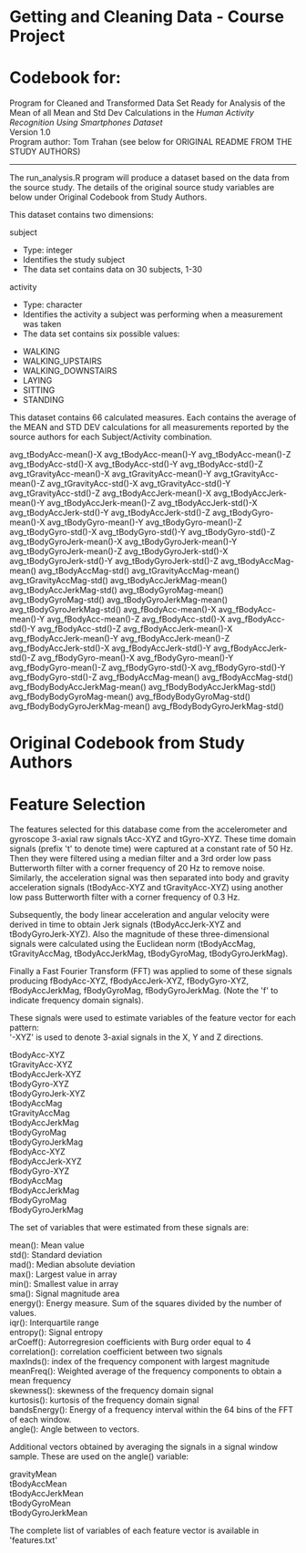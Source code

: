 Getting and Cleaning Data - Course Project
==================================================================
Codebook for:
==================================================================

Program for Cleaned and Transformed Data Set Ready for Analysis
of the Mean of all Mean and Std Dev Calculations in the *Human Activity Recognition Using Smartphones Dataset*  
Version 1.0  
Program author: Tom Trahan
(see below for ORIGINAL README FROM THE STUDY AUTHORS)  

----------

The run_analysis.R program will produce a dataset based on the data from the source study.  The details of the original source study variables are below under Original Codebook from Study Authors.  

This dataset contains two dimensions:

subject  
  - Type: integer  
  - Identifies the study subject  
  - The data set contains data on 30 subjects, 1-30  

activity  
  - Type: character  
  - Identifies the activity a subject was performing when a measurement was taken  
  - The data set contains six possible values:  
   * WALKING  
   * WALKING_UPSTAIRS  
   * WALKING_DOWNSTAIRS  
   * LAYING  
   * SITTING    
   * STANDING    


This dataset contains 66 calculated measures.  Each contains the average of the MEAN and STD DEV calculations for all measurements reported by the source authors for each Subject/Activity combination.  

avg_tBodyAcc-mean()-X
avg_tBodyAcc-mean()-Y
avg_tBodyAcc-mean()-Z
avg_tBodyAcc-std()-X
avg_tBodyAcc-std()-Y
avg_tBodyAcc-std()-Z
avg_tGravityAcc-mean()-X
avg_tGravityAcc-mean()-Y
avg_tGravityAcc-mean()-Z
avg_tGravityAcc-std()-X
avg_tGravityAcc-std()-Y
avg_tGravityAcc-std()-Z
avg_tBodyAccJerk-mean()-X
avg_tBodyAccJerk-mean()-Y
avg_tBodyAccJerk-mean()-Z
avg_tBodyAccJerk-std()-X
avg_tBodyAccJerk-std()-Y
avg_tBodyAccJerk-std()-Z
avg_tBodyGyro-mean()-X
avg_tBodyGyro-mean()-Y
avg_tBodyGyro-mean()-Z
avg_tBodyGyro-std()-X
avg_tBodyGyro-std()-Y
avg_tBodyGyro-std()-Z
avg_tBodyGyroJerk-mean()-X
avg_tBodyGyroJerk-mean()-Y
avg_tBodyGyroJerk-mean()-Z
avg_tBodyGyroJerk-std()-X
avg_tBodyGyroJerk-std()-Y
avg_tBodyGyroJerk-std()-Z
avg_tBodyAccMag-mean()
avg_tBodyAccMag-std()
avg_tGravityAccMag-mean()
avg_tGravityAccMag-std()
avg_tBodyAccJerkMag-mean()
avg_tBodyAccJerkMag-std()
avg_tBodyGyroMag-mean()
avg_tBodyGyroMag-std()
avg_tBodyGyroJerkMag-mean()
avg_tBodyGyroJerkMag-std()
avg_fBodyAcc-mean()-X
avg_fBodyAcc-mean()-Y
avg_fBodyAcc-mean()-Z
avg_fBodyAcc-std()-X
avg_fBodyAcc-std()-Y
avg_fBodyAcc-std()-Z
avg_fBodyAccJerk-mean()-X
avg_fBodyAccJerk-mean()-Y
avg_fBodyAccJerk-mean()-Z
avg_fBodyAccJerk-std()-X
avg_fBodyAccJerk-std()-Y
avg_fBodyAccJerk-std()-Z
avg_fBodyGyro-mean()-X
avg_fBodyGyro-mean()-Y
avg_fBodyGyro-mean()-Z
avg_fBodyGyro-std()-X
avg_fBodyGyro-std()-Y
avg_fBodyGyro-std()-Z
avg_fBodyAccMag-mean()
avg_fBodyAccMag-std()
avg_fBodyBodyAccJerkMag-mean()
avg_fBodyBodyAccJerkMag-std()
avg_fBodyBodyGyroMag-mean()
avg_fBodyBodyGyroMag-std()
avg_fBodyBodyGyroJerkMag-mean()
avg_fBodyBodyGyroJerkMag-std()


Original Codebook from Study Authors
=================
Feature Selection 
=================

The features selected for this database come from the accelerometer and gyroscope 3-axial raw signals tAcc-XYZ and tGyro-XYZ. These time domain signals (prefix 't' to denote time) were captured at a constant rate of 50 Hz. Then they were filtered using a median filter and a 3rd order low pass Butterworth filter with a corner frequency of 20 Hz to remove noise. Similarly, the acceleration signal was then separated into body and gravity acceleration signals (tBodyAcc-XYZ and tGravityAcc-XYZ) using another low pass Butterworth filter with a corner frequency of 0.3 Hz. 

Subsequently, the body linear acceleration and angular velocity were derived in time to obtain Jerk signals (tBodyAccJerk-XYZ and tBodyGyroJerk-XYZ). Also the magnitude of these three-dimensional signals were calculated using the Euclidean norm (tBodyAccMag, tGravityAccMag, tBodyAccJerkMag, tBodyGyroMag, tBodyGyroJerkMag). 

Finally a Fast Fourier Transform (FFT) was applied to some of these signals producing fBodyAcc-XYZ, fBodyAccJerk-XYZ, fBodyGyro-XYZ, fBodyAccJerkMag, fBodyGyroMag, fBodyGyroJerkMag. (Note the 'f' to indicate frequency domain signals). 

These signals were used to estimate variables of the feature vector for each pattern:  
'-XYZ' is used to denote 3-axial signals in the X, Y and Z directions.

tBodyAcc-XYZ  
tGravityAcc-XYZ  
tBodyAccJerk-XYZ  
tBodyGyro-XYZ  
tBodyGyroJerk-XYZ  
tBodyAccMag  
tGravityAccMag  
tBodyAccJerkMag  
tBodyGyroMag  
tBodyGyroJerkMag  
fBodyAcc-XYZ  
fBodyAccJerk-XYZ  
fBodyGyro-XYZ  
fBodyAccMag  
fBodyAccJerkMag  
fBodyGyroMag  
fBodyGyroJerkMag  

The set of variables that were estimated from these signals are:  

mean(): Mean value  
std(): Standard deviation  
mad(): Median absolute deviation   
max(): Largest value in array  
min(): Smallest value in array  
sma(): Signal magnitude area  
energy(): Energy measure. Sum of the squares divided by the number of values.  
iqr(): Interquartile range  
entropy(): Signal entropy  
arCoeff(): Autorregresion coefficients with Burg order equal to 4  
correlation(): correlation coefficient between two signals  
maxInds(): index of the frequency component with largest magnitude  
meanFreq(): Weighted average of the frequency components to obtain a mean frequency  
skewness(): skewness of the frequency domain signal  
kurtosis(): kurtosis of the frequency domain signal  
bandsEnergy(): Energy of a frequency interval within the 64 bins of the FFT of each window.  
angle(): Angle between to vectors.  

Additional vectors obtained by averaging the signals in a signal window sample. These are used on the angle() variable:  

gravityMean  
tBodyAccMean  
tBodyAccJerkMean  
tBodyGyroMean  
tBodyGyroJerkMean  

The complete list of variables of each feature vector is available in 'features.txt'  
